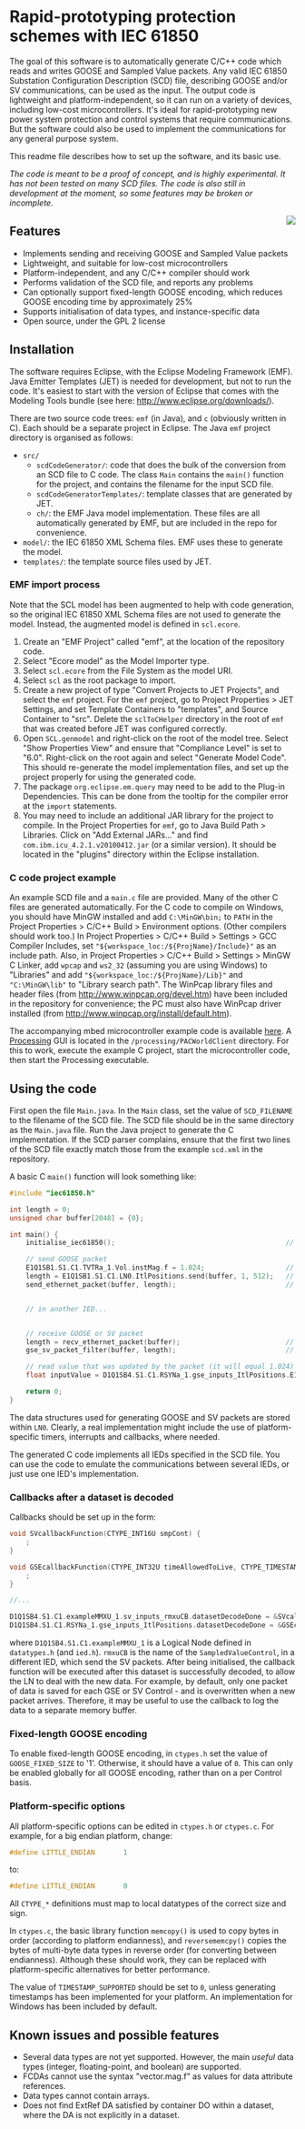 # Rapid-prototyping protection schemes with IEC 61850 #

The goal of this software is to automatically generate C/C++ code which reads and writes GOOSE and Sampled Value packets. Any valid IEC 61850 Substation Configuration Description (SCD) file, describing GOOSE and/or SV communications, can be used as the input. The output code is lightweight and platform-independent, so it can run on a variety of devices, including low-cost microcontrollers. It's ideal for rapid-prototyping new power system protection and control systems that require communications. But the software could also be used to implement the communications for any general purpose system.

This readme file describes how to set up the software, and its basic use.

*The code is meant to be a proof of concept, and is highly experimental. It has not been tested on many SCD files. The code is also still in development at the moment, so some features may be broken or incomplete.*

<img style="float:right" src="http://personal.strath.ac.uk/steven.m.blair/mbed-cropped-small.jpg" />

## Features ##

 - Implements sending and receiving GOOSE and Sampled Value packets
 - Lightweight, and suitable for low-cost microcontrollers
 - Platform-independent, and any C/C++ compiler should work
 - Performs validation of the SCD file, and reports any problems
 - Can optionally support fixed-length GOOSE encoding, which reduces GOOSE encoding time by approximately 25%
 - Supports initialisation of data types, and instance-specific data
 - Open source, under the GPL 2 license

## Installation ##

The software requires Eclipse, with the Eclipse Modeling Framework (EMF). Java Emitter Templates (JET) is needed for development, but not to run the code. It's easiest to start with the version of Eclipse that comes with the Modeling Tools bundle (see here: http://www.eclipse.org/downloads/).

There are two source code trees: `emf` (in Java), and `c` (obviously written in C). Each should be a separate project in Eclipse. The Java `emf` project directory is organised as follows:

 - `src/`
   - `scdCodeGenerator/`: code that does the bulk of the conversion from an SCD file to C code. The class `Main` contains the `main()` function for the project, and contains the filename for the input SCD file.
   - `scdCodeGeneratorTemplates/`: template classes that are generated by JET.
   - `ch/`: the EMF Java model implementation. These files are all automatically generated by EMF, but are included in the repo for convenience.
 - `model/`: the IEC 61850 XML Schema files. EMF uses these to generate the model.
 - `templates/`: the template source files used by JET.

### EMF import process ###

Note that the SCL model has been augmented to help with code generation, so the original IEC 61850 XML Schema files are not used to generate the model. Instead, the augmented model is defined in `scl.ecore`.

 1. Create an "EMF Project" called "emf", at the location of the repository code.
 2. Select "Ecore model" as the Model Importer type.
 3. Select `scl.ecore` from the File System as the model URI.
 4. Select `scl` as the root package to import.
 5. Create a new project of type "Convert Projects to JET Projects", and select the `emf` project. For the `emf` project, go to Project Properties > JET Settings, and set Template Containers to "templates", and Source Container to "src". Delete the `sclToCHelper` directory in the root of `emf` that was created before JET was configured correctly.
 6. Open `SCL.genmodel` and right-click on the root of the model tree. Select "Show Properties View" and ensure that "Compliance Level" is set to "6.0". Right-click on the root again and select "Generate Model Code". This should re-generate the model implementation files, and set up the project properly for using the generated code.
 7. The package `org.eclipse.em.query` may need to be add to the Plug-in Dependencies. This can be done from the tooltip for the compiler error at the `import` statements.
 8. You may need to include an additional JAR library for the project to compile. In the Project Properties for `emf`, go to Java Build Path > Libraries. Click on "Add External JARs..." and find `com.ibm.icu_4.2.1.v20100412.jar` (or a similar version). It should be located in the "plugins" directory within the Eclipse installation.

<!--
### EMF import process ###

 1. Create an "EMF Project" called "emf", at the location of the repository code.
 2. Select "XML Schema" as the Model Importer type. Select all the IEC 61850 XML Schema documents in the `emf/model` directory.
 3. Select the three root packages that are imported (although, only `scl` is used).
 4. Create a new project of type "Convert Projects to JET Projects", and select the `emf` project. For the `emf` project, go to Project Properties > JET Settings, and set Template Containers to "templates", and Source Container to "src". Delete the `sclToCHelper` directory in the root of `emf` that was created before JET was configured correctly.
 5. Open `SCL.genmodel` and right-click on the root of the model tree. Select "Show Properties View" and ensure that "Compliance Level" is set to "6.0". Right-click on the root again and select "Generate Model Code". This should re-generate the model implementation files, and set up the project properly for using the generated code.
-->

### C code project example ###

An example SCD file and a `main.c` file are provided. Many of the other C files are generated automatically. For the C code to compile on Windows, you should have MinGW installed and add `C:\MinGW\bin;` to `PATH` in the Project Properties > C/C++ Build > Environment options. (Other compilers should work too.) In Project Properties > C/C++ Build > Settings > GCC Compiler Includes, set `"${workspace_loc:/${ProjName}/Include}"` as an include path. Also, in Project Properties > C/C++ Build > Settings > MinGW C Linker, add `wpcap` and `ws2_32` (assuming you are using Windows) to "Libraries" and add `"${workspace_loc:/${ProjName}/Lib}"` and `"C:\MinGW\lib"` to "Library search path". The WinPcap library files and header files (from http://www.winpcap.org/devel.htm) have been included in the repository for convenience; the PC must also have WinPcap driver installed (from http://www.winpcap.org/install/default.htm).

The accompanying mbed microcontroller example code is available [here](http://mbed.org/users/sblair/programs/rapid61850example/lyox9z). A [Processing](http://processing.org/) GUI is located in the `/processing/PACWorldClient` directory. For this to work, execute the example C project, start the microcontroller code, then start the Processing executable.


## Using the code ##

First open the file `Main.java`. In the `Main` class, set the value of `SCD_FILENAME` to the filename of the SCD file. The SCD file should be in the same directory as the `Main.java` file. Run the Java project to generate the C implementation. If the SCD parser complains, ensure that the first two lines of the SCD file exactly match those from the example `scd.xml` in the repository.

A basic C `main()` function will look something like:

```C
#include "iec61850.h"

int length = 0;
unsigned char buffer[2048] = {0};

int main() {
	initialise_iec61850();											// initialise all data structures

	// send GOOSE packet
	E1Q1SB1.S1.C1.TVTRa_1.Vol.instMag.f = 1.024;					// set a value that appears in the dataset used by the "ItlPositions" GOOSE Control
	length = E1Q1SB1.S1.C1.LN0.ItlPositions.send(buffer, 1, 512);	// generate a goose packet, and store the bytes in "buffer"
	send_ethernet_packet(buffer, length);							// platform-specific call to send an Ethernet packet


	// in another IED...


	// receive GOOSE or SV packet
	length = recv_ethernet_packet(buffer);							// platform-specific call to receive an Ethernet packet
	gse_sv_packet_filter(buffer, length);							// deals with any GOOSE or SV dataset that is able to be processed

	// read value that was updated by the packet (it will equal 1.024)
	float inputValue = D1Q1SB4.S1.C1.RSYNa_1.gse_inputs_ItlPositions.E1Q1SB1_C1_Positions.C1_TVTR_1_Vol_instMag.f;

	return 0;
}
```
The data structures used for generating GOOSE and SV packets are stored within `LN0`. Clearly, a real implementation might include the use of platform-specific timers, interrupts and callbacks, where needed.

The generated C code implements all IEDs specified in the SCD file. You can use the code to emulate the communications between several IEDs, or just use one IED's implementation.

### Callbacks after a dataset is decoded ###

Callbacks should be set up in the form:

```C
void SVcallbackFunction(CTYPE_INT16U smpCont) {
	;
}

void GSEcallbackFunction(CTYPE_INT32U timeAllowedToLive, CTYPE_TIMESTAMP T, CTYPE_INT32U stNum, CTYPE_INT32U sqNum) {
	;
}

//...

D1Q1SB4.S1.C1.exampleMMXU_1.sv_inputs_rmxuCB.datasetDecodeDone = &SVcallbackFunction;
D1Q1SB4.S1.C1.RSYNa_1.gse_inputs_ItlPositions.datasetDecodeDone = &GSEcallbackFunction;
```

where `D1Q1SB4.S1.C1.exampleMMXU_1` is a Logical Node defined in `datatypes.h` (and `ied.h`). `rmxuCB` is the name of the `SampledValueControl`, in a different IED, which send the SV packets. After being initialised, the callback function will be executed after this dataset is successfully decoded, to allow the LN to deal with the new data. For example, by default, only one packet of data is saved for each GSE or SV Control - and is overwritten when a new packet arrives. Therefore, it may be useful to use the callback to log the data to a separate memory buffer.

### Fixed-length GOOSE encoding ###

To enable fixed-length GOOSE encoding, in `ctypes.h` set the value of `GOOSE_FIXED_SIZE` to '1'. Otherwise, it should have a value of `0`. This can only be enabled globally for all GOOSE encoding, rather than on a per Control basis.

### Platform-specific options ###

All platform-specific options can be edited in `ctypes.h` or `ctypes.c`. For example, for a big endian platform, change:

```C
#define LITTLE_ENDIAN		1
```

to:

```C
#define LITTLE_ENDIAN		0
```

All `CTYPE_*` definitions must map to local datatypes of the correct size and sign.

In `ctypes.c`, the basic library function `memcopy()` is used to copy bytes in order (according to platform endianness), and `reversememcpy()` copies the bytes of multi-byte data types in reverse order (for converting between endianness). Although these should work, they can be replaced with platform-specific alternatives for better performance.

The value of `TIMESTAMP_SUPPORTED` should be set to `0`, unless generating timestamps has been implemented for your platform. An implementation for Windows has been included by default.

## Known issues and possible features ##

 - Several data types are not yet supported. However, the main *useful* data types (integer, floating-point, and boolean) are supported.
 - FCDAs cannot use the syntax "vector.mag.f" as values for data attribute references.
 - Data types cannot contain arrays.
 - Does not find ExtRef DA satisfied by container DO within a dataset, where the DA is not explicitly in a dataset.
